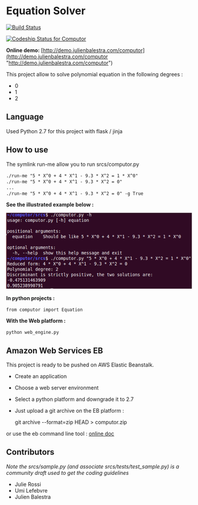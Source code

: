 # Equation Solver

[![Build Status](https://travis-ci.org/JulienBalestra/computor.svg?branch=master)](https://travis-ci.org/jbalestra/computor)

[ ![Codeship Status for Computor](https://codeship.com/projects/b94a96c0-fbd4-0132-e2d0-0ea73193a6c8/status?branch=master)](https://codeship.com/projects/87285)



**Online demo:**
[http://demo.julienbalestra.com/computor](http://demo.julienbalestra.com/computor "http://demo.julienbalestra.com/computor")


This project allow to solve polynomial equation in the following degrees :

* 0
* 1
* 2


## Language

Used Python 2.7 for this project with flask / jinja

## How to use

The symlink run-me allow you to run srcs/computor.py


    ./run-me "5 * X^0 + 4 * X^1 - 9.3 * X^2 = 1 * X^0"
    ./run-me "5 * X^0 + 4 * X^1 - 9.3 * X^2 = 0"
    ...
    ./run-me "5 * X^0 + 4 * X^1 - 9.3 * X^2 = 0" -g True

**See the illustrated example below :**

<img src="items/computor.png">
    
**In python projects :**


    from computor import Equation
    
**With the Web platform :**

    python web_engine.py
    
    
## Amazon Web Services EB

This project is ready to be pushed on AWS Elastic Beanstalk.

* Create an application 
* Choose a web server environment
* Select a python platform and downgrade it to 2.7
* Just upload a git archive on the EB platform :


    git archive --format=zip HEAD > computor.zip
    

or use the eb command line tool : [online doc](http://docs.aws.amazon.com/elasticbeanstalk/latest/dg/eb-cli3.html "online doc")

## Contributors

*Note the srcs/sample.py (and associate srcs/tests/test_sample.py) is a community draft used to get the coding guidelines*

* Julie Rossi
* Umi Lefebvre
* Julien Balestra
